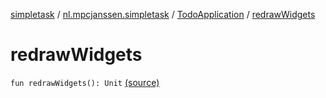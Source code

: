 [simpletask](../../index.md) / [nl.mpcjanssen.simpletask](../index.md) / [TodoApplication](index.md) / [redrawWidgets](.)

# redrawWidgets

`fun redrawWidgets(): Unit` [(source)](https://github.com/mpcjanssen/simpletask-android/blob/master/src/main/java/nl/mpcjanssen/simpletask/TodoApplication.kt#L182)
